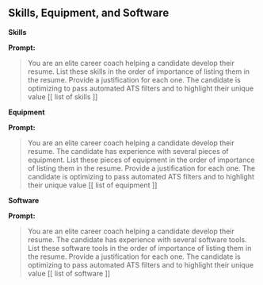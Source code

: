 ## Skills, Equipment, and Software

**Skills**

**Prompt:**
> You are an elite career coach helping a candidate develop their resume.
> List these skills in the order of importance of listing them in the resume. Provide a justification for each one.
> The candidate is optimizing to pass automated ATS filters and to highlight their unique value
> [[ list of skills ]]

**Equipment**

**Prompt:**
> You are an elite career coach helping a candidate develop their resume.
> The candidate has experience with several pieces of equipment.
> List these pieces of equipment in the order of importance of listing them in the resume. Provide a justification for each one.
> The candidate is optimizing to pass automated ATS filters and to highlight their unique value
> [[ list of equipment ]]

**Software**

**Prompt:**
> You are an elite career coach helping a candidate develop their resume.
> The candidate has experience with several software tools.
> List these software tools in the order of importance of listing them in the resume. Provide a justification for each one.
> The candidate is optimizing to pass automated ATS filters and to highlight their unique value
> [[ list of software ]]